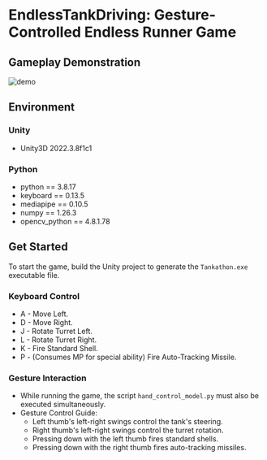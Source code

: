 # EndlessTankDriving: Gesture-Controlled Endless Runner Game

## Gameplay Demonstration

![demo](./demo.gif)

## Environment

### Unity

- Unity3D 2022.3.8f1c1

### Python

- python == 3.8.17
- keyboard == 0.13.5
- mediapipe == 0.10.5
- numpy == 1.26.3
- opencv_python == 4.8.1.78

## Get Started

To start the game, build the Unity project to generate the `Tankathon.exe` executable file.

### Keyboard Control

- A - Move Left.
- D - Move Right.
- J - Rotate Turret Left.
- L - Rotate Turret Right.
- K - Fire Standard Shell.
- P - (Consumes MP for special ability) Fire Auto-Tracking Missile.

### Gesture Interaction

- While running the game, the script `hand_control_model.py` must also be executed simultaneously.
- Gesture Control Guide: 
  - Left thumb's left-right swings control the tank's steering.
  - Right thumb's left-right swings control the turret rotation.
  - Pressing down with the left thumb fires standard shells. 
  - Pressing down with the right thumb fires auto-tracking missiles.